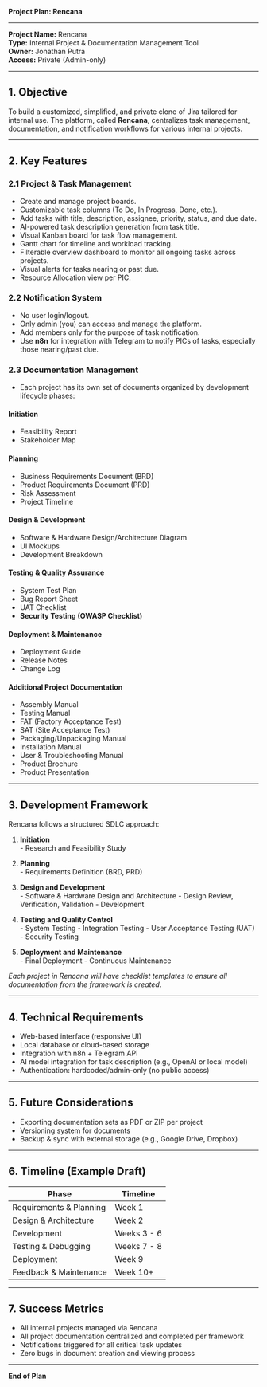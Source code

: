 **Project Plan: Rencana**

---

**Project Name:** Rencana  
**Type:** Internal Project & Documentation Management Tool  
**Owner:** Jonathan Putra  
**Access:** Private (Admin-only)

---

## 1. Objective
To build a customized, simplified, and private clone of Jira tailored for internal use. The platform, called **Rencana**, centralizes task management, documentation, and notification workflows for various internal projects.

---

## 2. Key Features

### 2.1 Project & Task Management
- Create and manage project boards.
- Customizable task columns (To Do, In Progress, Done, etc.).
- Add tasks with title, description, assignee, priority, status, and due date.
- AI-powered task description generation from task title.
- Visual Kanban board for task flow management.
- Gantt chart for timeline and workload tracking.
- Filterable overview dashboard to monitor all ongoing tasks across projects.
- Visual alerts for tasks nearing or past due.
- Resource Allocation view per PIC.

### 2.2 Notification System
- No user login/logout.
- Only admin (you) can access and manage the platform.
- Add members only for the purpose of task notification.
- Use **n8n** for integration with Telegram to notify PICs of tasks, especially those nearing/past due.

### 2.3 Documentation Management
- Each project has its own set of documents organized by development lifecycle phases:

#### Initiation
- Feasibility Report
- Stakeholder Map

#### Planning
- Business Requirements Document (BRD)
- Product Requirements Document (PRD)
- Risk Assessment
- Project Timeline

#### Design & Development
- Software & Hardware Design/Architecture Diagram
- UI Mockups
- Development Breakdown

#### Testing & Quality Assurance
- System Test Plan
- Bug Report Sheet
- UAT Checklist
- **Security Testing (OWASP Checklist)**

#### Deployment & Maintenance
- Deployment Guide
- Release Notes
- Change Log

#### Additional Project Documentation
- Assembly Manual
- Testing Manual
- FAT (Factory Acceptance Test)
- SAT (Site Acceptance Test)
- Packaging/Unpackaging Manual
- Installation Manual
- User & Troubleshooting Manual
- Product Brochure
- Product Presentation

---

## 3. Development Framework
Rencana follows a structured SDLC approach:

1. **Initiation**  
   \- Research and Feasibility Study

2. **Planning**  
   \- Requirements Definition (BRD, PRD)

3. **Design and Development**  
   \- Software & Hardware Design and Architecture
   \- Design Review, Verification, Validation
   \- Development

4. **Testing and Quality Control**  
   \- System Testing
   \- Integration Testing
   \- User Acceptance Testing (UAT)
   \- Security Testing

5. **Deployment and Maintenance**  
   \- Final Deployment
   \- Continuous Maintenance

*Each project in Rencana will have checklist templates to ensure all documentation from the framework is created.*

---

## 4. Technical Requirements
- Web-based interface (responsive UI)
- Local database or cloud-based storage
- Integration with n8n + Telegram API
- AI model integration for task description (e.g., OpenAI or local model)
- Authentication: hardcoded/admin-only (no public access)

---

## 5. Future Considerations
- Exporting documentation sets as PDF or ZIP per project
- Versioning system for documents
- Backup & sync with external storage (e.g., Google Drive, Dropbox)

---

## 6. Timeline (Example Draft)
| Phase                  | Timeline     |
|------------------------|--------------|
| Requirements & Planning| Week 1       |
| Design & Architecture  | Week 2       |
| Development            | Weeks 3 - 6  |
| Testing & Debugging    | Weeks 7 - 8  |
| Deployment             | Week 9       |
| Feedback & Maintenance | Week 10+     |

---

## 7. Success Metrics
- All internal projects managed via Rencana
- All project documentation centralized and completed per framework
- Notifications triggered for all critical task updates
- Zero bugs in document creation and viewing process

---

**End of Plan**

